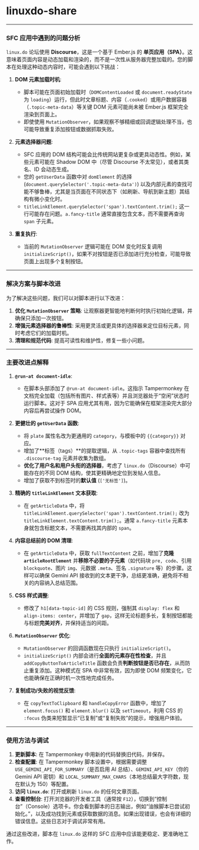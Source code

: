 # linuxdo-share

---

### SFC 应用中遇到的问题分析

`linux.do` 论坛使用 **Discourse**，这是一个基于 Ember.js 的 **单页应用（SPA）**。这意味着页面内容是动态加载和渲染的，而不是一次性从服务器完整加载的。您的脚本在处理这种动态内容时，可能会遇到以下挑战：

1.  **DOM 元素加载时机**:

    - 脚本可能在页面初始加载时（`DOMContentLoaded` 或 `document.readyState` 为 `loading`）运行，但此时文章标题、内容（`.cooked`）或用户数据容器（`.topic-meta-data`）等关键 DOM 元素可能尚未被 Ember.js 框架完全渲染到页面上。
    - 即使使用 `MutationObserver`，如果观察不够精细或回调逻辑处理不当，也可能导致重复添加按钮或数据抓取失败。

2.  **元素选择器问题**:

    - SFC 应用的 DOM 结构可能会比传统网站更复杂或更具动态性。例如，某些元素可能在 Shadow DOM 中（尽管 Discourse 不太常见），或者其类名、ID 会动态生成。
    - 您的 `getUserData` 函数中对 `domElement` 的选择 (`document.querySelector('.topic-meta-data')`) 以及内部元素的查找可能不够鲁棒，尤其是当页面在不同状态下（如刷新、导航到新主题）其结构有微小变化时。
    - `titleLinkElement.querySelector('span').textContent.trim();` 这一行可能存在问题。`a.fancy-title` 通常直接包含文本，而不需要再查询 `span` 子元素。

3.  **重复执行**:

    - 当前的 `MutationObserver` 逻辑可能在 DOM 变化时反复调用 `initializeScript()`，如果不对按钮是否已添加进行充分检查，可能导致页面上出现多个复制按钮。

---

### 解决方案与脚本改进

为了解决这些问题，我们可以对脚本进行以下改进：

1.  **优化 `MutationObserver` 策略**: 让观察器更智能地判断何时执行初始化逻辑，并确保只添加一次按钮。
2.  **增强元素选择器的鲁棒性**: 采用更灵活或更具体的选择器来定位目标元素，同时考虑它们的加载时机。
3.  **清理和规范代码**: 提高可读性和维护性，修复一些小问题。

---

### 主要改进点解释

1.  **`@run-at document-idle`**:

    - 在脚本头部添加了 `@run-at document-idle`。这指示 Tampermonkey 在文档完全加载（包括所有图片、样式表等）并且浏览器处于“空闲”状态时运行脚本。这对于 SPA 应用尤其有用，因为它能确保在框架渲染完大部分内容后再尝试操作 DOM。

2.  **更健壮的 `getUserData` 函数**:

    - 将 `plate` 属性名改为更通用的 `category`，与模板中的 `{{category}}` 对应。
    - 增加了\*\*标签（tags）\*\*的提取逻辑，从 `.topic-tags` 容器中查找所有 `.discourse-tag` 元素并收集为数组。
    - **优化了用户名和用户头衔的选择器**，考虑了 `linux.do`（Discourse）中可能存在的不同 DOM 结构，使其更精确地定位到发帖人信息。
    - 增加了获取不到标签时的**默认值** (`['无标签']`)。

3.  **精确的 `titleLinkElement` 文本获取**:

    - 在 `getArticleData` 中，将 `titleLinkElement.querySelector('span').textContent.trim();` 改为 `titleLinkElement.textContent.trim();`。通常 `a.fancy-title` 元素本身就包含标题文本，不需要再找其内部的 `span`。

4.  **内容总结前的 DOM 清理**:

    - 在 `getArticleData` 中，获取 `fullTextContent` 之前，增加了**克隆 `articleRootElement`** 并**移除不必要的子元素**（如代码块 `pre, code`、引用 `blockquote`、图片 `img`、元数据 `.meta`、签名 `.signature` 等）的步骤。这样可以确保 Gemini API 接收到的文本更干净，总结更准确，避免将不相关的内容纳入总结范围。

5.  **CSS 样式调整**:

    - 修改了 `h1[data-topic-id]` 的 CSS 规则，强制其 `display: flex` 和 `align-items: center`，并增加了 `gap`，这样无论标题多长，复制按钮都能与标题**完美对齐**，并保持适当的间距。

6.  **`MutationObserver` 优化**:

    - `MutationObserver` 的回调函数现在只执行 `initializeScript()`。
    - `initializeScript()` 内部会进行**全面的元素存在性检查**，并且 `addCopyButtonToArticleTitle` 函数会负责**判断按钮是否已存在**，从而防止重复添加。这种模式在 SPA 中非常有效，因为即使 DOM 频繁变化，它也能确保在正确时机一次性地完成任务。

7.  **复制成功/失败的视觉反馈**:

    - 在 `copyTextToClipboard` 和 `handleCopyError` 函数中，增加了 `element.focus()` 和 `element.blur()` 以及 `setTimeout`，利用 CSS 的 `:focus` 伪类来短暂显示“已复制”或“复制失败”的提示，增强用户体验。

---

### 使用方法与调试

1.  **更新脚本**: 在 Tampermonkey 中用新的代码替换旧代码，并保存。
2.  **检查配置**: 在 Tampermonkey 脚本设置中，根据需要调整 `USE_GEMINI_API_FOR_SUMMARY`（是否启用 AI 总结）、`GEMINI_API_KEY`（你的 Gemini API 密钥）和 `LOCAL_SUMMARY_MAX_CHARS`（本地总结最大字符数，现在默认为 150）等配置。
3.  **访问 `linux.do`**: 打开或刷新 `linux.do` 的任何文章页面。
4.  **查看控制台**: 打开浏览器的开发者工具（通常按 `F12`），切换到“控制台”（Console）选项卡。你会看到脚本的日志输出，例如“油猴脚本已尝试初始化。”，以及成功找到元素或获取数据的消息。如果出现错误，也会有详细的错误信息。这些日志对于调试非常有用。

通过这些改进，脚本在 `linux.do` 这样的 SFC 应用中应该能更稳定、更准确地工作。

